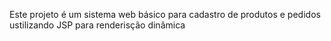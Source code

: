 Este projeto é um sistema web básico para cadastro de produtos e pedidos ustilizando JSP para renderisção dinâmica
